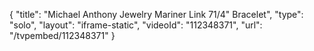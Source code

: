 {
    "title": "Michael Anthony Jewelry Mariner Link 71\/4\" Bracelet",
    "type": "solo",
    "layout": "iframe-static",
    "videoId": "112348371",
    "url": "\/tvpembed\/112348371"
}